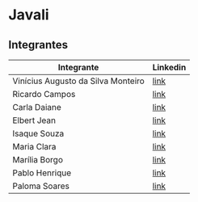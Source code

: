 <h1>Javali</h1>

## Integrantes

Integrante | Linkedin
 -----------|---------|
Vinícius Augusto da Silva Monteiro | <a href="https://www.linkedin.com/in/ricardo-campos-ba56091b5/">link</a> |
Ricardo Campos |<a href="https://www.linkedin.com/in/ricardo-campos-ba56091b5/">link</a>|
Carla Daiane |<a href="https://www.linkedin.com/in/carla-daiane/">link</a>|
Elbert Jean |<a href="https://www.linkedin.com/in/elbert-jean-1757b017b/">link</a>|
Isaque Souza |<a href="https://www.linkedin.com/in/isaque-souza-6760b8270/">link</a>|
Maria Clara |<a href="https://www.linkedin.com/in/c137santos/">link</a>|
Marília Borgo |<a href="https://www.linkedin.com/in/mariliaborgo/">link</a>|
Pablo Henrique |<a href="https://www.linkedin.com/in/pablo-henrique05/">link</a>|
Paloma Soares |<a href="https://www.linkedin.com/in/paloma-soares-83a949208/">link</a>|
